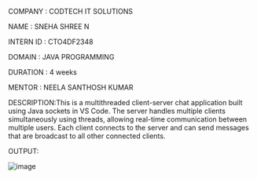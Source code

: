 COMPANY : CODTECH IT SOLUTIONS

NAME : SNEHA SHREE N

INTERN ID : CTO4DF2348

DOMAIN : JAVA PROGRAMMING

DURATION : 4 weeks

MENTOR : NEELA SANTHOSH KUMAR

DESCRIPTION:This is a multithreaded client-server chat application built using Java sockets in VS Code. The server handles multiple clients simultaneously using threads, allowing real-time communication between multiple users. Each client connects to the server and can send messages that are broadcast to all other connected clients.

OUTPUT:

![image](https://github.com/user-attachments/assets/513fe13b-5933-4b46-960d-56c53dc0e791)
